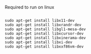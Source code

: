 
Required to run on linux
~~~~~~~~~~~~~~~~~~~~~~~~~~~

sudo apt-get install libx11-dev
sudo apt-get install libxrandr-dev
sudo apt-get install libgl1-mesa-dev
sudo apt-get install libxcursor-dev
sudo apt-get install libxinerama-dev
sudo apt-get install libxi-dev
sudo apt-get install libxxf86vm-dev

